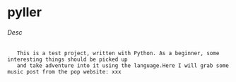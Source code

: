# pyller

###### Desc
       This is a test project, written with Python. As a beginner, some interesting things should be picked up
       and take adventure into it using the language.Here I will grab some music post from the pop website: xxx

